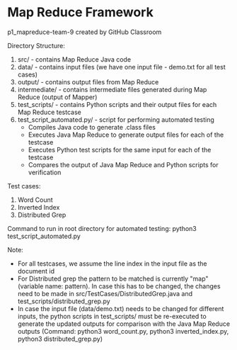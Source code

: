 # Map Reduce Framework
p1_mapreduce-team-9 created by GitHub Classroom

Directory Structure:
1. src/ - contains Map Reduce Java code
2. data/ - contains input files (we have one input file - demo.txt for all test cases)
3. output/ - contains output files from Map Reduce
4. intermediate/ - contains intermediate files generated during Map Reduce (output of Mapper)
5. test_scripts/ - contains Python scripts and their output files for each Map Reduce testcase
6. test_script_automated.py/ - script for performing automated testing
    - Compiles Java code to generate .class files
    - Executes Java Map Reduce to generate output files for each of the testcase
    - Executes Python test scripts for the same input for each of the testcase
    - Compares the output of Java Map Reduce and Python scripts for verification

Test cases:
1. Word Count
2. Inverted Index
3. Distributed Grep

Command to run in root directory for automated testing:
python3 test_script_automated.py

Note:
- For all testcases, we assume the line index in the input file as the document id
- For Distributed grep the pattern to be matched is currently "map" (variable name: pattern). In case this has to be changed, the changes need to be made in src/TestCases/DistributedGrep.java and test_scripts/distributed_grep.py
- In case the input file (data/demo.txt) needs to be changed for different inputs, the python scripts in test_scripts/ must be re-executed to generate the updated outputs for comparison with the Java Map Reduce outputs (Command: python3 word_count.py, python3 inverted_index.py, python3 distributed_grep.py)
